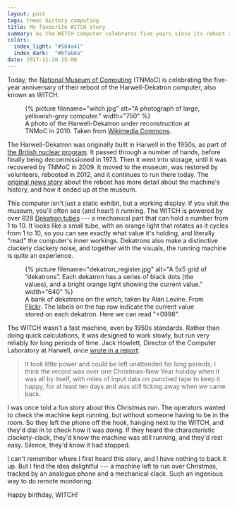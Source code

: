 ```yaml
---
layout: post
tags: tnmoc history computing
title: My favourite WITCH story
summary: As the WITCH computer celebrates five years since its reboot at TNMoC, a fun story of how it was left to run at Christmas.
colors:
  index_light: "#564a41"
  index_dark:  "#bfab8a"
date: 2017-11-20 15:00
---
```


Today, the [National Museum of Computing][tnmoc] (TNMoC) is celebrating the five-year anniversary of their reboot of the Harwell-Dekatron computer, also known as WITCH.

<figure>
  {%
    picture
    filename="witch.jpg"
    alt="A photograph of large, yellowish-grey computer."
    width="750"
  %}
  <figcaption>
    A photo of the Harwell-Dekatron under reconstruction at TNMoC in 2010.
    Taken from <a href="https://en.wikipedia.org/wiki/File:Harwell-dekatron-witch-computer-under-resotoration-2010-03-13.jpg">Wikimedia Commons</a>.
  </figcaption>
</figure>

The Harwell-Dekatron was originally built in Harwell in the 1950s, as part of [the British nuclear program][aere].
It passed through a number of hands, before finally being decommissioned in 1973.
Then it went into storage, until it was recovered by TNMoC in 2009.
It moved to the museum, was restored by volunteers, rebooted in 2012, and it continues to run there today.
The [original news story][news] about the reboot has more detail about the machine's history, and how it ended up at the museum.

[aere]: https://en.wikipedia.org/wiki/Atomic_Energy_Research_Establishment

This computer isn't just a static exhibit, but a working display.
If you visit the museum, you'll often see (and hear!) it running.
The WITCH is powered by over 828 [Dekatron tubes][dekatron] --- a mechanical part that can hold a number from 1 to 10.
It looks like a small tube, with an orange light that rotates as it cycles from 1 to 10, so you can see exactly what value it's holding, and literally "read" the computer's inner workings.
Dekatrons also make a distinctive clackety clackety noise, and together with the visuals, the running machine is quite an experience.

<figure>
  {%
    picture
    filename="dekatron_register.jpg"
    alt="A 5x5 grid of “dekatrons”. Each dekatron has a series of black dots (the values), and a bright orange light showing the current value."
    width="640"
  %}
  <figcaption>
    A bank of dekatrons on the witch, taken by Alan Levine.
    From <a href="https://www.flickr.com/photos/cogdog/14117907424/in/photolist-gWJjcZ-aC6ghC-nTSsYe-o9jwqA-nTTiD8-neDYHX-7QwWmF-UveD6Z-nttrbU-95Zbqg-nvxY1Y-963e8U-AgSr5n-6sLqzN-grzctQ-zjQPNb-6sEYYX-UveCyB-bXqvS1-afiseM-afmYKB-FCdbp5-6sGhSa">Flickr</a>.
    The labels on the top row indicate the current value stored on each dekatron.
    Here we can read "+0998".
  </figcaption>
</figure>

The WITCH wasn't a fast machine, even by 1950s standards.
Rather than doing quick calculations, it was designed to work slowly, but run very reliably for long periods of time.
Jack Howlett, Director of the Computer Laboratory at Harwell, once [wrote in a report][howlett]:

> It took little power and could be left unattended for long periods; I think the record was over one Christmas-New Year holiday when it was all by itself, with miles of input data on punched tape to keep it happy, for at least ten days and was still ticking away when we came back.

I was once told a fun story about this Christmas run.
The operators wanted to check the machine kept running, but without someone having to be in the room.
So they left the phone off the hook, hanging next to the WITCH, and they'd dial in to check how it was doing.
If they heard the characteristic clackety-clack, they'd know the machine was still running, and they'd rest easy.
Silence, they'd know it had stopped.

I can't remember where I first heard this story, and I have nothing to back it up.
But I find the idea delightful --- a machine left to run over Christmas, tracked by an analogue phone and a mechanical clack.
Such an ingenious way to do remote monitoring.

Happy birthday, WITCH!

[tnmoc]: http://www.tnmoc.org/
[news]: http://www.tnmoc.org/news/news-releases/worlds-oldest-original-working-digital-computer
[dekatron]: https://en.wikipedia.org/wiki/Dekatron
[howlett]: http://www.chilton-computing.org.uk/acl/literature/reports/p009.htm
